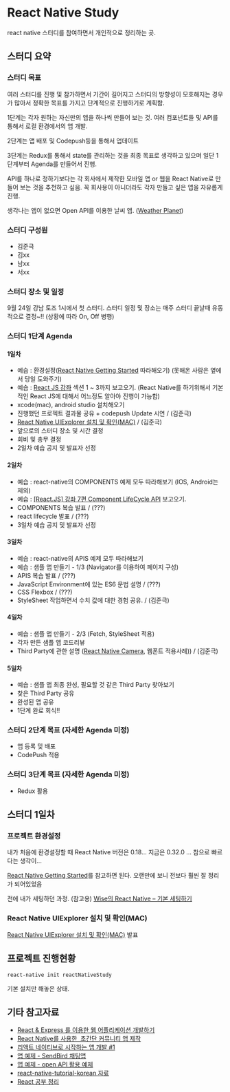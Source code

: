 # React Native Study

react native 스터디를 참여하면서 개인적으로 정리하는 곳.

## 스터디 요약

### 스터디 목표

여러 스터디를 진행 및 참가하면서 기간이 길어지고 스터디의 방향성이 모호해지는 경우가 많아서 정확한 목표를 가지고 단계적으로 진행하기로 계획함.

1단계는 각자 원하는 자신만의 앱을 하나씩 만들어 보는 것. 여러 컴포넌트들 및 API를 통해서 로컬 환경에서의 앱 개발.

2단계는 앱 배포 및 Codepush등을 통해서 업데이트

3단계는 Redux를 통해서 state를 관리하는 것을 최종 목표로 생각하고 있으며 일단 1단계부터 Agenda를 만들어서 진행.

API를 하나로 정하기보다는 각 회사에서 제작한 모바일 앱 or 웹을 React Native로 만들어 보는 것을 추천하고 싶음. 꼭 회사용이 아니더라도 각자 만들고 싶은 앱을 자유롭게 진행.

생각나는 앱이 없으면 Open API를 이용한 날씨 앱. ([Weather Planet](https://developers.skplanetx.com/apidoc/kor/weather/))

### 스터디 구성원 

+ 김준극
+ 김xx
+ 남xx
+ 서xx

### 스터디 장소 및 일정

9월 24일 강남 토즈 1시에서 첫 스터디. 스터디 일정 및 장소는 매주 스터디 끝날때 유동적으로 결정~!! (상황에 따라 On, Off 병행)

### 스터디 1단계 Agenda

#### 1일차

+ 예습 : 환경설정([React Native Getting Started](https://facebook.github.io/react-native/docs/getting-started.html) 따라해오기) (못해온 사람은 옆에서 당일 도와주기) 
+ 예습 : [React JS 강좌](https://www.inflearn.com/course/react-%ea%b0%95%ec%a2%8c-velopert/?action=curriculum) 섹션 1 ~ 3까지 보고오기. (React Native를 하기위해서 기본적인 React JS에 대해서 어느정도 알아야 진행이 가능함)
+ xcode(mac), android studio 설치해오기
+ 진행했던 프로젝트 결과물 공유 + codepush Update 시연 / (김준극)
+ [React Native UIExplorer 설치 및 확인(MAC)](http://wagunblog.com/wp/?p=2144) / (김준극)
+ 앞으로의 스터디 장소 및 시간 결정
+ 회비 및 총무 결정
+ 2일차 예습 공지 및 발표자 선정

#### 2일차

+ 예습 : react-native의 COMPONENTS 예제 모두 따라해보기 (IOS, Android는 제외)
+ 예습 : [[React.JS] 강좌 7편 Component LifeCycle API](https://velopert.com/1130) 보고오기.
+ COMPONENTS 복습 발표 / (???)
+ react lifecycle 발표 / (???)
+ 3일차 예습 공지 및 발표자 선정

#### 3일차

+ 예습 : react-native의 APIS 예제 모두 따라해보기
+ 예습 : 샘플 앱 만들기 - 1/3 (Navigator를 이용하여 페이지 구성)
+ APIS 복습 발표 / (???)
+ JavaScript Environment에 있는 ES6 문법 설명 / (???)
+ CSS Flexbox / (???)
+ StyleSheet 작업하면서 수치 값에 대한 경험 공유. / (김준극)

#### 4일차

+ 예습 : 샘플 앱 만들기 - 2/3 (Fetch, StyleSheet 적용)
+ 각자 만든 샘플 앱 코드리뷰
+ Third Party에 관한 설명 ([React Native Camera](https://github.com/remobile/react-native-camera), 웹폰트 적용사례)) / (김준극)

#### 5일차

+ 예습 : 샘플 앱 최종 완성, 필요할 것 같은 Third Party 찾아보기 
+ 찾은 Third Party 공유
+ 완성된 앱 공유
+ 1단계 완료 회식!!

### 스터디 2단계 목표 (자세한 Agenda 미정)

+ 앱 등록 및 배포
+ CodePush 적용

### 스터디 3단계 목표 (자세한 Agenda 미정)

+ Redux 활용

## 스터디 1일차

### 프로젝트 환경설정

내가 처음에 환경설정할 때 React Native 버전은 0.18... 지금은 0.32.0 ... 참으로 빠르다는 생각이... 

[React Native Getting Started](https://facebook.github.io/react-native/docs/getting-started.html)를 참고하면 된다. 오랜만에 보니 전보다 훨씬 잘 정리가 되어있었음

전에 내가 세팅하던 과정. (참고용) [Wise의 React Native – 기본 세팅하기](http://wagunblog.com/wp/?p=1855)

### React Native UIExplorer 설치 및 확인(MAC)

[React Native UIExplorer 설치 및 확인(MAC)](http://wagunblog.com/wp/?p=2144) 발표


## 프로젝트 진행현황

```
react-native init reactNativeStudy
```

기본 설치만 해놓은 상태.

## 기타 참고자료

* [React & Express 를 이용한 웹 어플리케이션 개발하기](https://www.inflearn.com/course/react-%EA%B0%95%EC%A2%8C-velopert/)
* [React Native를 사용한  초간단 커뮤니티 앱 제작](http://www.slideshare.net/taggon/react-native)
* [리액트 네이티브로 시작하는 앱 개발 #1](https://realm.io/kr/news/react-native/)
* [앱 예제 - SendBird 채팅앱](http://blog.sendbird.com/ko/tutorialreact-native%EC%97%90%EC%84%9C-%EC%B1%84%ED%8C%85-%EA%B5%AC%ED%98%84%ED%95%98%EA%B8%B0/)
* [앱 예제 - open API 활용 예제](https://github.com/kjk7034/RealTimeEmergencyDepartmentInfo)
* [react-native-tutorial-korean 자료](https://g6ling.gitbooks.io/react-native-tutorial-korean/content/1-1ko.html)
* [React 공부 정리](http://www.sangkon.com/2016/08/02/react-study-01/)
